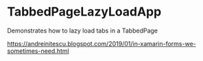 # TabbedPageLazyLoadApp

Demonstrates how to lazy load tabs in a TabbedPage

https://andreinitescu.blogspot.com/2019/01/in-xamarin-forms-we-sometimes-need.html
